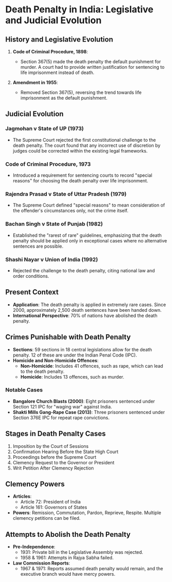 # Death Penalty in India: Legislative and Judicial Evolution

## History and Legislative Evolution

1. **Code of Criminal Procedure, 1898**:
   - Section 367(5) made the death penalty the default punishment for murder. A court had to provide written justification for sentencing to life imprisonment instead of death.

2. **Amendment in 1955**:
   - Removed Section 367(5), reversing the trend towards life imprisonment as the default punishment.

## Judicial Evolution

### Jagmohan v State of UP (1973)
- The Supreme Court rejected the first constitutional challenge to the death penalty. The court found that any incorrect use of discretion by judges could be corrected within the existing legal frameworks.

### Code of Criminal Procedure, 1973
- Introduced a requirement for sentencing courts to record "special reasons" for choosing the death penalty over life imprisonment.

### Rajendra Prasad v State of Uttar Pradesh (1979)
- The Supreme Court defined "special reasons" to mean consideration of the offender's circumstances only, not the crime itself.

### Bachan Singh v State of Punjab (1982)
- Established the "rarest of rare" guidelines, emphasizing that the death penalty should be applied only in exceptional cases where no alternative sentences are possible.

### Shashi Nayar v Union of India (1992)
- Rejected the challenge to the death penalty, citing national law and order conditions.

## Present Context

- **Application**: The death penalty is applied in extremely rare cases. Since 2000, approximately 2,500 death sentences have been handed down.
- **International Perspective**: 70% of nations have abolished the death penalty.

## Crimes Punishable with Death Penalty

- **Sections**: 59 sections in 18 central legislations allow for the death penalty. 12 of these are under the Indian Penal Code (IPC).
- **Homicide and Non-Homicide Offences**:
  - **Non-Homicide**: Includes 41 offences, such as rape, which can lead to the death penalty. 
  - **Homicide**: Includes 13 offences, such as murder.

### Notable Cases

- **Bangalore Church Blasts (2000)**: Eight prisoners sentenced under Section 121 IPC for "waging war" against India.
- **Shakti Mills Gang-Rape Case (2013)**: Three prisoners sentenced under Section 376E IPC for repeat rape convictions.

## Stages in Death Penalty Cases

1. Imposition by the Court of Sessions
2. Confirmation Hearing Before the State High Court
3. Proceedings before the Supreme Court
4. Clemency Request to the Governor or President
5. Writ Petition After Clemency Rejection

## Clemency Powers

- **Articles**:
  - Article 72: President of India
  - Article 161: Governors of States
- **Powers**: Remission, Commutation, Pardon, Reprieve, Respite. Multiple clemency petitions can be filed.

## Attempts to Abolish the Death Penalty

- **Pre-Independence**:
  - 1931: Private bill in the Legislative Assembly was rejected.
  - 1958 & 1961: Attempts in Rajya Sabha failed.
- **Law Commission Reports**:
  - 1967 & 1971: Reports assumed death penalty would remain, and the executive branch would have mercy powers.

